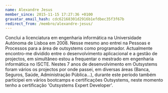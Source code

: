 ```yaml
---
name: Alexandre Jesus
member_since: 2015-11-15 17:27:36 +0100
gravatar_email_hash: cdc62168301d2916b1efdbec35f3f67b
redirect_from: /membro/alexandre-jesus/
---
```

Conclui a licenciatura em engenharia informática na Universidade Autónoma de Lisboa em 2008. Nesse mesmo ano entrei na Pessoas e Processos para a área de outsystems como programador. Actualmente encontro-me dividido entre o desenvolvimento aplicacional e a gestão de projectos, em simultâneo estou a frequentar o mestrado em engenharia informática no ISCTE. Nestes 7 anos de desenvolvimento em Outsystems foram vários os projectos por onde passei, em diversas áreas (Banca, Seguros, Saúde, Administração Pública...), durante este período também participei em vários bootcamps e certificações Outsystems, neste momento tenho a certificação 'Outsystems Expert Developer'.

